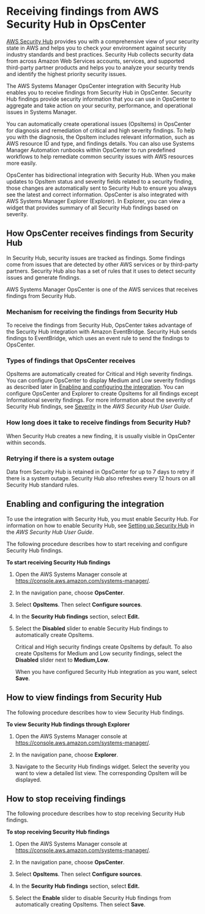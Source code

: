 # Receiving findings from AWS Security Hub in OpsCenter<a name="opscenter-securityhub-integration"></a>

[AWS Security Hub](https://docs.aws.amazon.com/securityhub/latest/userguide/what-is-securityhub.html) provides you with a comprehensive view of your security state in AWS and helps you to check your environment against security industry standards and best practices\. Security Hub collects security data from across Amazon Web Services accounts, services, and supported third\-party partner products and helps you to analyze your security trends and identify the highest priority security issues\.

The AWS Systems Manager OpsCenter integration with Security Hub enables you to receive findings from Security Hub in OpsCenter\. Security Hub findings provide security information that you can use in OpsCenter to aggregate and take action on your security, performance, and operational issues in Systems Manager\. 

You can automatically create operational issues \(OpsItems\) in OpsCenter for diagnosis and remediation of critical and high severity findings\. To help you with the diagnosis, the OpsItem includes relevant information, such as AWS resource ID and type, and findings details\. You can also use Systems Manager Automation runbooks within OpsCenter to run predefined workflows to help remediate common security issues with AWS resources more easily\. 

OpsCenter has bidirectional integration with Security Hub\. When you make updates to OpsItem status and severity fields related to a security finding, those changes are automatically sent to Security Hub to ensure you always see the latest and correct information\. OpsCenter is also integrated with AWS Systems Manager Explorer \(Explorer\)\. In Explorer, you can view a widget that provides summary of all Security Hub findings based on severity\.

## How OpsCenter receives findings from Security Hub<a name="opscenter-securityhub-integration-receiving-findings"></a>

In Security Hub, security issues are tracked as findings\. Some findings come from issues that are detected by other AWS services or by third\-party partners\. Security Hub also has a set of rules that it uses to detect security issues and generate findings\.

AWS Systems Manager OpsCenter is one of the AWS services that receives findings from Security Hub\.

### Mechanism for receiving the findings from Security Hub<a name="opscenter-securityhub-integration-receive-mechanism"></a>

To receive the findings from Security Hub, OpsCenter takes advantage of the Security Hub integration with Amazon EventBridge\. Security Hub sends findings to EventBridge, which uses an event rule to send the findings to OpsCenter\.

### Types of findings that OpsCenter receives<a name="opscenter-securityhub-integration-finding-types-received"></a>

 OpsItems are automatically created for Critical and High severity findings\. You can configure OpsCenter to display Medium and Low severity findings as described later in [Enabling and configuring the integration](#opscenter-securityhub-integration-receive-enable)\. You can configure OpsCenter and Explorer to create OpsItems for all findings except Informational severity findings\. For more information about the severity of Security Hub findings, see [Severity](https://docs.aws.amazon.com/securityhub/latest/userguide/securityhub-cwe-integration-types.html#securityhub-cwe-integration-types-all-findings) in the *AWS Security Hub User Guide*\.

### How long does it take to receive findings from Security Hub?<a name="opscenter-securityhub-integration-receive-finding-latency"></a>

When Security Hub creates a new finding, it is usually visible in OpsCenter within seconds\.

### Retrying if there is a system outage<a name="opscenter-securityhub-integration-retry-receive"></a>

Data from Security Hub is retained in OpsCenter for up to 7 days to retry if there is a system outage\. Security Hub also refreshes every 12 hours on all Security Hub standard rules\. 

## Enabling and configuring the integration<a name="opscenter-securityhub-integration-receive-enable"></a>

To use the integration with Security Hub, you must enable Security Hub\. For information on how to enable Security Hub, see [Setting up Security Hub](https://docs.aws.amazon.com/securityhub/latest/userguide/securityhub-settingup.html) in the *AWS Security Hub User Guide*\.

The following procedure describes how to start receiving and configure Security Hub findings\.

**To start receiving Security Hub findings**

1. Open the AWS Systems Manager console at [https://console\.aws\.amazon\.com/systems\-manager/](https://console.aws.amazon.com/systems-manager/)\.

1. In the navigation pane, choose **OpsCenter**\.

1. Select **OpsItems**\. Then select **Configure sources**\.

1. In the **Security Hub findings** section, select **Edit\.**

1. Select the **Disabled** slider to enable Security Hub findings to automatically create OpsItems\.

   Critical and High security findings create OpsItems by default\. To also create OpsItems for Medium and Low security findings, select the **Disabled** slider next to **Medium,Low**\.

   When you have configured Security Hub integration as you want, select **Save**\.

## How to view findings from Security Hub<a name="opscenter-securityhub-integration-view-received-findings"></a>

The following procedure describes how to view Security Hub findings\.

**To view Security Hub findings through Explorer**

1. Open the AWS Systems Manager console at [https://console\.aws\.amazon\.com/systems\-manager/](https://console.aws.amazon.com/systems-manager/)\.

1. In the navigation pane, choose **Explorer**\.

1. Navigate to the Security Hub findings widget\. Select the severity you want to view a detailed list view\. The corresponding OpsItem will be displayed\.

## How to stop receiving findings<a name="opscenter-securityhub-integration-disable-receive"></a>

The following procedure describes how to stop receiving Security Hub findings\.

**To stop receiving Security Hub findings**

1. Open the AWS Systems Manager console at [https://console\.aws\.amazon\.com/systems\-manager/](https://console.aws.amazon.com/systems-manager/)\.

1. In the navigation pane, choose **OpsCenter**\.

1. Select **OpsItems**\. Then select **Configure sources**\.

1. In the **Security Hub findings** section, select **Edit\.**

1. Select the **Enable** slider to disable Security Hub findings from automatically creating OpsItems\. Then select **Save**\.